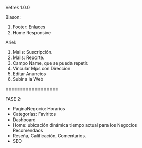 Vefrek 1.0.0

Biason:

1. Footer: Enlaces
2. Home Responsive

Ariel:

1. Mails: Suscripción.
2. Mails: Reporte.
3. Campo Name, que se pueda repetir.
4. Vincular Mps con Direccion
5. Editar Anuncios
6. Subir a la Web

==================

FASE 2:

- PaginaNegocio: Horarios
- Categorías: Faviritos
- Dashboard
- Home: ubicación dinámica tiempo actual para los Negocios Recomendaos
- Reseña, Calificación, Comentarios.
- SEO

